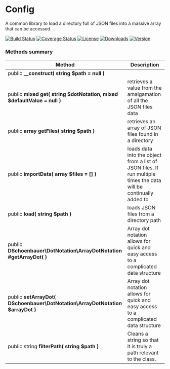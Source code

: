 # Config

A common library to load a directory full of JSON files into a massive array that
can be accessed.

[![Build Status](https://travis-ci.org/dschoenbauer/config.svg?branch=develop)](https://travis-ci.org/dschoenbauer/config) [![Coverage Status](https://coveralls.io/repos/github/dschoenbauer/config/badge.svg?branch=develop)](https://coveralls.io/github/dschoenbauer/config?branch=develop) [![License](https://img.shields.io/packagist/l/dschoenbauer/config.svg)](https://github.com/dschoenbauer/config) [![Downloads](https://img.shields.io/packagist/dt/dschoenbauer/config.svg)](https://packagist.org/packages/dschoenbauer/config) [![Version](https://img.shields.io/packagist/v/dschoenbauer/config.svg)](https://github.com/dschoenbauer/config/releases)


### Methods summary
|Method | Description|
| ----- | ----- |
|public **__construct( string $path = null )**|
|public **mixed get( string $dotNotation, mixed $defaultValue = null )**|retrieves a value from the amalgamation of all the JSON files data|
|public **array getFiles( string $path )**|retrieves an array of JSON files found in a directory|
|public	**importData( array $files = [] )**|loads data into the object from a list of JSON files. If run multiple times the data will be continually added to|
|public	**load( string $path )**|loads JSON files from a directory path|
|public **DSchoenbauer\DotNotation\ArrayDotNotation	#getArrayDot( )**|Array dot notation allows for quick and easy access to a complicated data structure|
|public	**setArrayDot( DSchoenbauer\DotNotation\ArrayDotNotation $arrayDot )**|Array dot notation allows for quick and easy access to a complicated data structure|
|public string	**filterPath( string $path )**|Cleans a string so that it is truly a path relevant to the class.|

